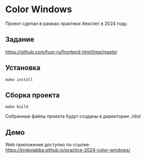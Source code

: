 # Color Windows
Проект сделан в рамках практики Хекслет в 2024 году.
## Задание
<https://github.com/fugr-ru/frontend-html/tree/master>
## Установка
```
make install
```
## Сборка проекта
```
make build
```
Собранные файлы проекта будут созданы в директории ./dist
## Демо
Web приложение доступно по ссылке:
<https://krokojabba.github.io/practice-2024-color-windows/>